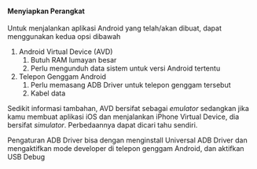 #### Menyiapkan Perangkat

Untuk menjalankan aplikasi Android yang telah/akan dibuat, dapat menggunakan kedua opsi dibawah

1. Android Virtual Device \(AVD\)
   1. Butuh RAM lumayan besar
   2. Perlu mengunduh data sistem untuk versi Android tertentu
2. Telepon Genggam Android
   1. Perlu memasang ADB Driver untuk telepon genggam tersebut
   2. Kabel data

Sedikit informasi tambahan, AVD bersifat sebagai _emulator_ sedangkan jika kamu membuat aplikasi iOS dan menjalankan iPhone Virtual Device, dia bersifat _simulator_. Perbedaannya dapat dicari tahu sendiri.

Pengaturan ADB Driver bisa dengan menginstall Universal ADB Driver dan mengaktifkan mode developer di telepon genggam Android, dan aktifkan USB Debug


